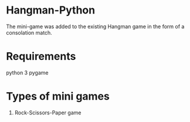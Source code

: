 # Hangman-Python
The mini-game was added to the existing Hangman game in the form of a consolation match.
# Requirements
python 3
pygame
# Types of mini games
1. Rock-Scissors-Paper game

